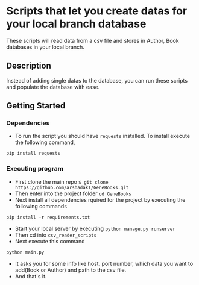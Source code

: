 # Scripts that let you create datas for your local branch database

These scripts will read data from a csv file and stores in Author, Book databases in your local branch.

## Description

Instead of adding single datas to the database, you can run these scripts and populate the database with ease.

## Getting Started

### Dependencies

* To run the script you should have `requests` installed. To install execute the following command,
```
pip install requests
```


### Executing program

* First clone the main repo `$ git clone https://github.com/arshadak1/GeneBooks.git`
* Then enter into the project folder `cd GeneBooks`
* Next install all dependencies rquired for the project by executing the following commands
```
pip install -r requirements.txt
```
* Start your local server by executing `python manage.py runserver`
* Then cd into `csv_reader_scripts`
* Next execute this command
```
python main.py
```
* It asks you for some info like host, port number, which data you want to add(Book or Author) and path to the csv file.
* And that's it.

